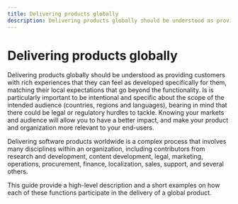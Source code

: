 ```yaml
---
title: Delivering products globally
description: Delivering products globally should be understood as providing customers with rich experiences that they can feel as developed specifically for them.
---
```


# Delivering products globally

Delivering products globally should be understood as providing customers with rich experiences that they can feel as developed specifically for them, matching their local expectations that go beyond the functionality.
Is is particularly important to be intentional and specific about the scope of the intended audience (countries, regions and languages), bearing in mind that there could be legal or regulatory hurdles to tackle.
Knowing your markets and audience will allow you to have a better impact, and make your product and organization more relevant to your end-users.

Delivering software products worldwide is a complex process that involves many disciplines within an organization, including contributors from research and development, content development, legal, marketing, operations, procurement, finance, localization, sales, support, and several others.

This guide provide a high-level description and a short examples on how each of these functions participate in the delivery of a global product.
